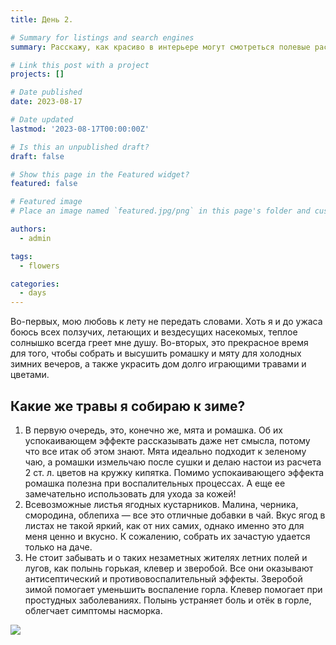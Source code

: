 ```yaml
---
title: День 2.

# Summary for listings and search engines
summary: Расскажу, как красиво в интерьере могут смотреться полевые растения и какими полезными свойствами некоторые из них обладают. 

# Link this post with a project
projects: []

# Date published
date: 2023-08-17

# Date updated
lastmod: '2023-08-17T00:00:00Z'

# Is this an unpublished draft?
draft: false

# Show this page in the Featured widget?
featured: false

# Featured image
# Place an image named `featured.jpg/png` in this page's folder and customize its options here.

authors:
  - admin

tags:
  - flowers

categories:
  - days
---
```



Во-первых, мою любовь к лету не передать словами. Хоть я и до ужаса боюсь всех ползучих, летающих и вездесущих насекомых, теплое солнышко всегда греет мне душу.  Во-вторых, это прекрасное время для того, чтобы собрать и высушить ромашку и мяту для холодных зимних вечеров, а также украсить дом долго играющими травами и цветами.
## Какие же травы я собираю к зиме?
1. В первую очередь, это, конечно же, мята и ромашка. Об их успокаивающем эффекте рассказывать даже нет смысла, потому что все итак об этом знают. Мята идеально подходит к зеленому чаю, а ромашки измельчаю после сушки и делаю настои из расчета 2 ст. л. цветов на кружку кипятка. Помимо успокаивающего эффекта ромашка полезна при воспалительных процессах. А еще ее замечательно использовать для ухода за кожей!
2. Всевозможные листья ягодных кустарников. Малина, черника, смородина, облепиха — все это отличные добавки в чай. Вкус ягод в листах не такой яркий, как от них самих, однако именно это для меня ценно и вкусно. К сожалению, собрать их зачастую удается только на даче.
3. Не стоит забывать и о таких незаметных жителях летних полей и лугов, как полынь горькая, клевер и зверобой. Все они оказывают антисептический и противовоспалительный эффекты. Зверобой зимой помогает уменьшить воспаление горла. Клевер помогает при простудных заболеваниях. Полынь устраняет боль и отёк в горле, облегчает симптомы насморка.

![](3post/featured.jpg)
